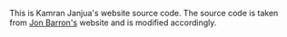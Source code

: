 This is Kamran Janjua's website source code. The source code is taken from <a href="https://github.com/jonbarron/website">Jon Barron's</a> website and is modified accordingly.
